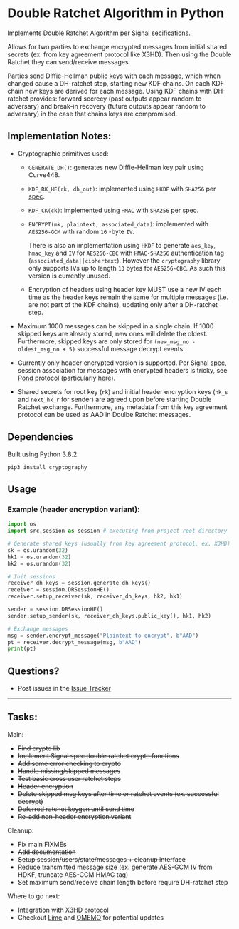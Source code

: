 # Double Ratchet Algorithm in Python

Implements Double Ratchet Algorithm per Signal [secifications](https://signal.org/docs/specifications/doubleratchet/).

Allows for two parties to exchange encrypted messages from initial shared secrets (ex. from key agreement protocol like X3HD). Then using the Double Ratchet they can
send/receive messages. 

Parties send Diffie-Hellman public keys with each message, which when changed cause a DH-ratchet step, starting new KDF chains. On each KDF chain new keys are derived for each message. Using KDF chains with DH-ratchet provides: forward secrecy (past outputs appear random to adversary) and break-in recovery (future outputs appear random to adversary) in the case that chains keys are compromised.

## Implementation Notes:

- Cryptographic primitives used:  
  
  - `GENERATE_DH()`: generates new Diffie-Hellman key pair using Curve448.  
  
  - `KDF_RK_HE(rk, dh_out)`: implemented using `HKDF` with `SHA256` per [spec](https://signal.org/docs/specifications/doubleratchet/#implementation-considerations).
  
  - `KDF_CK(ck)`: implemented using `HMAC` with `SHA256` per spec.

  - `ENCRYPT(mk, plaintext, associated_data)`: implemented with `AES256-GCM` with random `16` \-byte `IV`.  
  
    There is also an implementation using `HKDF` to generate `aes_key`, `hmac_key` and `IV` for `AES256-CBC` with `HMAC-SHA256` authentication tag (`associated_data||ciphertext`). However the `cryptography` library only supports IVs up to length `13` bytes for `AES256-CBC`. As such this version is currently unused.

  - Encryption of headers using header key MUST use a new IV each time as the header keys remain the same for multiple messages (i.e. are not part of the KDF chains), updating only after a DH-ratchet step. 

- Maximum 1000 messages can be skipped in a single chain. If 1000 skipped keys are already stored, new ones will delete the oldest. Furthermore, skipped keys are only stored for `(new_msg_no - oldest_msg_no + 5)` successful message decrypt events.

- Currently only header encrypted version is supported. Per Signal [spec](https://signal.org/docs/specifications/doubleratchet/#double-ratchet-with-header-encryption), session association for messages with encrypted headers is tricky, see [Pond](https://github.com/agl/pond) protocol (particularly [here](https://github.com/agl/pond/blob/675020c2d997636c8cd4c24c83e7bcd872dcd3aa/client/network.go)).

- Shared secrets for root key (`rk`) and initial header encryption keys (`hk_s` and `next_hk_r` for sender) are agreed upon before starting Double Ratchet exchange. Furthermore, any metadata from this key agreement protocol can be used as AAD in Doulbe Ratchet messages. 

## Dependencies

Built using Python 3.8.2.  

```pip3 install cryptography```

## Usage

### Example (header encryption variant):

```python
import os
import src.session as session # executing from project root directory

# Generate shared keys (usually from key agreement protocol, ex. X3HD)
sk = os.urandom(32)
hk1 = os.urandom(32)
hk2 = os.urandom(32)

# Init sessions
receiver_dh_keys = session.generate_dh_keys()
receiver = session.DRSessionHE()
receiver.setup_receiver(sk, receiver_dh_keys, hk2, hk1)

sender = session.DRSessionHE()
sender.setup_sender(sk, receiver_dh_keys.public_key(), hk1, hk2)

# Exchange messages
msg = sender.encrypt_message("Plaintext to encrypt", b"AAD")
pt = receiver.decrypt_message(msg, b"AAD")
print(pt)
```

## Questions?

- Post issues in the [Issue Tracker](https://github.com/nefrob/double-ratchet-alg/issues)

* * *

## Tasks:

 Main:

- ~~Find crypto lib~~
- ~~Implement Signal spec double ratchet crypto functions~~
- ~~Add some error checking to crypto~~
- ~~Handle missing/skipped messages~~
- ~~Test basic cross user ratchet steps~~
- ~~Header encryption~~
- ~~Delete skipped msg keys after time or ratchet events (ex. successful decrypt)~~
- ~~Deferred ratchet keygen until send time~~
- ~~Re-add non-header encryption variant~~

Cleanup:

- Fix main FIXMEs
- ~~Add documentation~~
- ~~Setup session/users/state/messages + cleanup interface~~
- Reduce transmitted message size (ex. generate AES-GCM IV from HDKF, truncate AES-CCM HMAC tag)
- Set maximum send/receive chain length before require DH-ratchet step

Where to go next:

- Integration with X3HD protocol
- Checkout [Lime](https://gitlab.linphone.org/BC/public/lime/blob/master/lime.pdf) and [OMEMO](https://xmpp.org/extensions/xep-0384.html) for potential updates